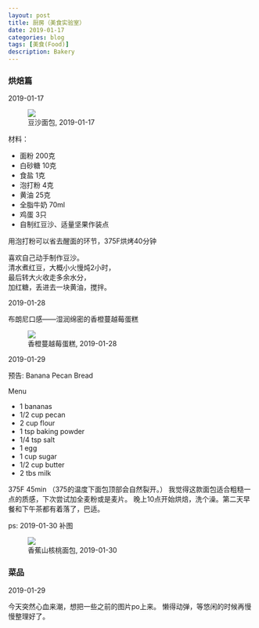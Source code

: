 ```yaml
---
layout: post
title: 厨房（美食实验室）
date: 2019-01-17
categories: blog
tags: [美食(Food)]
description: Bakery
---
```


### 烘焙篇

2019-01-17

<figure>
<img src="{{ "img/hwang_bread-min.jpg" | absolute_url }}" />
<figcaption>豆沙面包, 2019-01-17 </figcaption>
</figure>

材料：
- 面粉 200克
- 白砂糖 10克
- 食盐 1克
- 泡打粉 4克
- 黄油 25克
- 全脂牛奶 70ml
- 鸡蛋 3只
- 自制红豆沙、适量坚果作装点

用泡打粉可以省去醒面的环节，375F烘烤40分钟

喜欢自己动手制作豆沙。  
清水煮红豆，大概小火慢炖2小时，  
最后转大火收走多余水分，  
加红糖，丢进去一块黄油，搅拌。

2019-01-28

布朗尼口感——湿润绵密的香橙蔓越莓蛋糕

<figure>
<img src="{{ "img/hwang_obcake-min.jpg" | absolute_url }}" />
<figcaption>香橙蔓越莓蛋糕, 2019-01-28 </figcaption>
</figure>

2019-01-29

预告: Banana Pecan Bread

Menu 

- 1 bananas
- 1/2 cup pecan
- 2 cup flour
- 1 tsp baking powder
- 1/4 tsp salt
- 1 egg
- 1 cup sugar
- 1/2 cup butter
- 2 tbs milk 

375F 45min （375的温度下面包顶部会自然裂开。）
我觉得这款面包适合粗糙一点的质感，下次尝试加全麦粉或是麦片。
晚上10点开始烘焙，洗个澡。第二天早餐和下午茶都有着落了，巴适。

ps: 2019-01-30 补图

<figure>
<img src="{{ "img/hwang_obcake-min.jpg" | absolute_url }}" />
<figcaption>香蕉山核桃面包, 2019-01-30 </figcaption>
</figure>

### 菜品

2019-01-29

今天突然心血来潮，想把一些之前的图片po上来。
懒得动弹，等悠闲的时候再慢慢整理好了。


